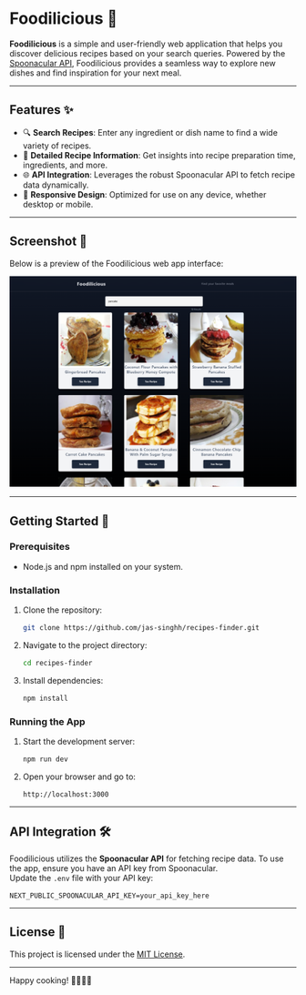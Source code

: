 # Foodilicious 🍴

**Foodilicious** is a simple and user-friendly web application that helps you discover delicious recipes based on your search queries. Powered by the [Spoonacular API](https://spoonacular.com/food-api), Foodilicious provides a seamless way to explore new dishes and find inspiration for your next meal.

---

## Features ✨

- 🔍 **Search Recipes**: Enter any ingredient or dish name to find a wide variety of recipes.  
- 📖 **Detailed Recipe Information**: Get insights into recipe preparation time, ingredients, and more.  
- 🌐 **API Integration**: Leverages the robust Spoonacular API to fetch recipe data dynamically.  
- 🎨 **Responsive Design**: Optimized for use on any device, whether desktop or mobile.  

---

## Screenshot 📸

Below is a preview of the Foodilicious web app interface:  

![Foodilicious Screenshot](screenshots/screenshot.png)

---

## Getting Started 🚀

### Prerequisites
- Node.js and npm installed on your system.

### Installation
1. Clone the repository:
   ```bash
   git clone https://github.com/jas-singhh/recipes-finder.git
   ```
2. Navigate to the project directory:
   ```bash
   cd recipes-finder
   ```
3. Install dependencies:
   ```bash
   npm install
   ```

### Running the App
1. Start the development server:
   ```bash
   npm run dev
   ```
2. Open your browser and go to:
   ```
   http://localhost:3000
   ```

---

## API Integration 🛠️

Foodilicious utilizes the **Spoonacular API** for fetching recipe data. To use the app, ensure you have an API key from Spoonacular.  
Update the `.env` file with your API key:
```env
NEXT_PUBLIC_SPOONACULAR_API_KEY=your_api_key_here
```

---

## License 📜

This project is licensed under the [MIT License](LICENSE).

---

Happy cooking! 👨‍🍳👩‍🍳
